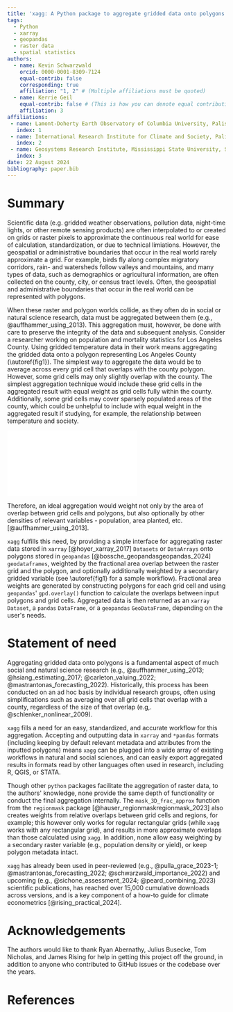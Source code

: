 ```yaml
---
title: 'xagg: A Python package to aggregate gridded data onto polygons'
tags:
  - Python
  - xarray
  - geopandas
  - raster data
  - spatial statistics
authors:
  - name: Kevin Schwarzwald
    orcid: 0000-0001-8309-7124
    equal-contrib: false
    corresponding: true
    affiliation: "1, 2" # (Multiple affiliations must be quoted)
  - name: Kerrie Geil
    equal-contrib: false # (This is how you can denote equal contributions between multiple authors)
    affiliation: 3
affiliations:
 - name: Lamont-Doherty Earth Observatory of Columbia University, Palisades, NY, USA
   index: 1
 - name: International Research Institute for Climate and Society, Palisades, NY, USA
   index: 2
 - name: Geosystems Research Institute, Mississippi State University, Starkville, MS, USA
   index: 3
date: 22 August 2024
bibliography: paper.bib
---
```


# Summary
Scientific data (e.g. gridded weather observations, pollution data, night-time lights, or other remote sensing products) are often interpolated to or created on grids or raster pixels to approximate the continuous real world for ease of calculation, standardization, or due to technical limiations. However, the geospatial or administrative boundaries that occur in the real world rarely approximate a grid. For example, birds fly along complex migratory corridors, rain- and watersheds follow valleys and mountains, and many types of data, such as demographics or agricultural information, are often collected on the county, city, or census tract levels. Often, the geospatial and administrative boundaries that occur in the real world can be represented with polygons. 

When these raster and polygon worlds collide, as they often do in social or natural science research, data must be aggregated between them (e.g., @auffhammer_using_2013). This aggregation must, however, be done with care to preserve the integrity of the data and subsequent analysis. Consider a researcher working on population and mortality statistics for Los Angeles County. Using gridded temperature data in their work means aggregating the gridded data onto a polygon representing Los Angeles County (\autoref{fig1}). The simplest way to aggregate the data would be to average across every grid cell that overlaps with the county polygon. However, some grid cells may only slightly overlap with the county. The simplest aggregation technique would include these grid cells in the aggregated result with equal weight as grid cells fully within the county. Additionally, some grid cells may cover sparsely populated areas of the county, which could be unhelpful to include with equal weight in the aggregated result if studying, for example, the relationship between temperature and society.    

![Illustration of `xagg` workflow. Variables stored on a geographic grid (in this case 2-meter daily temperature from ERA5 reanalysis; @hersbach_era5_2020), a set of geographic polygons (in this case US county borders, focusing on Los Angeles County as an example), and an optional second weight on a geographic grid (in this case LandScan Day Population; @rose_landscan_2017) are inputted (panels a., c.). `xagg` calculates the relative overlap between each ERA5 grid cell and each county (panel b.). `xagg` regrids the population grid to the ERA5 grid (panel d.), and produces a set of final grid cell weights composed of both the area overlap and the population density (panel e.). For each county, these weights are used to calculate weighted averages of daily temperature (panel f.), which can be then be outputted in multiple formats for further analysis.\label{fig1}](xagg_joss_figure1.pdf)

Therefore, an ideal aggregation would weight not only by the area of overlap between grid cells and polygons, but also optionally by other densities of relevant variables - population, area planted, etc. [@auffhammer_using_2013].

`xagg` fulfills this need, by providing a simple interface for aggregating raster data stored in `xarray` [@hoyer_xarray_2017] `Datasets` or `DataArrays` onto polygons stored in `geopandas` [@bossche_geopandasgeopandas_2024] `geodataframes`, weighted by the fractional area overlap between the raster grid and the polygon, and optionally additionally weighted by a secondary gridded variable (see \autoref{fig1} for a sample workflow). Fractional area weights are generated by constructing polygons for each grid cell and using `geopandas`' `gpd.overlay()` function to calculate the overlaps between input polygons and grid cells. Aggregated data is then returned as an `xarray` `Dataset`, a `pandas` `DataFrame`, or a `geopandas` `GeoDataFrame`, depending on the user's needs.  


# Statement of need
Aggregating gridded data onto polygons is a fundamental aspect of much social and natural science research (e.g., @auffhammer_using_2013; @hsiang_estimating_2017; @carleton_valuing_2022; @mastrantonas_forecasting_2022). Historically, this process has been conducted on an ad hoc basis by individual research groups, often using simplifications such as averaging over all grid cells that overlap with a county, regardless of the size of that overlap (e.g,. @schlenker_nonlinear_2009). 

`xagg` fills a need for an easy, standardized, and accurate workflow for this aggregation. Accepting and outputting data in `xarray` and `*pandas` formats (including keeping by default relevant metadata and attributes from the inputted polygons) means `xagg` can be plugged into a wide array of existing workflows in natural and social sciences, and can easily export aggregated results in formats read by other languages often used in research, including R, QGIS, or STATA. 

Though other `python` packages facilitate the aggregation of raster data, to the authors' knowledge, none provide the same depth of functionality or conduct the final aggregation internally. The `mask_3D_frac_approx` function from the `regionmask` package [@hauser_regionmaskregionmask_2023] also creates weights from relative overlaps between grid cells and regions, for example; this however only works for regular rectangular grids (while `xagg` works with any rectangular grid), and results in more approximate overlaps than those calculated using `xagg`. In addition, none allow easy weighting by a secondary raster variable (e.g., population density or yield), or keep polygon metadata intact. 

`xagg` has already been used in peer-reviewed (e.g., @pulla_grace_2023-1; @mastrantonas_forecasting_2022; @schwarzwald_importance_2022) and upcoming (e.g., @sichone_assessment_2024; @peard_combining_2023) scientific publications, has reached over 15,000 cumulative downloads across versions, and is a key component of a how-to guide for climate econometrics [@rising_practical_2024]. 

# Acknowledgements
The authors would like to thank Ryan Abernathy, Julius Busecke, Tom Nicholas, and James Rising for help in getting this project off the ground, in addition to anyone who contributed to GitHub issues or the codebase over the years. 

# References
